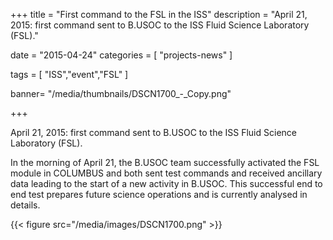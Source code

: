 +++
title = "First command to the FSL in the ISS"
description = "April 21, 2015: first command sent to B.USOC to the ISS Fluid Science Laboratory (FSL)."

date = "2015-04-24"
categories = [
   "projects-news"
]

tags = [
    "ISS","event","FSL"
]

banner= "/media/thumbnails/DSCN1700_-_Copy.png"


+++

April 21, 2015: first command sent to B.USOC to the ISS Fluid Science Laboratory (FSL).


In the morning of April 21, the B.USOC team successfully activated the FSL module in COLUMBUS and both sent test commands and received ancillary data leading to the start of a new activity in B.USOC. This successful end to end test prepares future science operations and is currently analysed in details.


{{< figure src="/media/images/DSCN1700.png"  >}}
